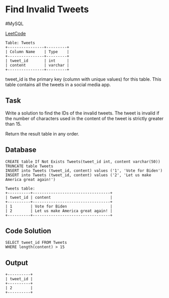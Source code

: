 # Find Invalid Tweets
\#MySQL

[LeetCode](https://leetcode.com/problems/invalid-tweets/?envType=study-plan-v2&envId=top-sql-50)

```
Table: Tweets
+----------------+---------+
| Column Name    | Type    |
+----------------+---------+
| tweet_id       | int     |
| content        | varchar |
+----------------+---------+
```
tweet_id is the primary key (column with unique values) for this table.
This table contains all the tweets in a social media app.

## Task
Write a solution to find the IDs of the invalid tweets. The tweet is invalid if the number of characters used in the content of the tweet is strictly greater than 15.

Return the result table in any order.
## Database
```
CREATE table If Not Exists Tweets(tweet_id int, content varchar(50))
TRUNCATE table Tweets
INSERT into Tweets (tweet_id, content) values ('1', 'Vote for Biden')
INSERT into Tweets (tweet_id, content) values ('2', 'Let us make America great again!')
```
```
Tweets table:
+----------+----------------------------------+
| tweet_id | content                          |
+----------+----------------------------------+
| 1        | Vote for Biden                   |
| 2        | Let us make America great again! |
+----------+----------------------------------+
```
## Code Solution
```
SELECT tweet_id FROM Tweets
WHERE length(content) > 15
```
## Output
```
+----------+
| tweet_id |
+----------+
| 2        |
+----------+
```
